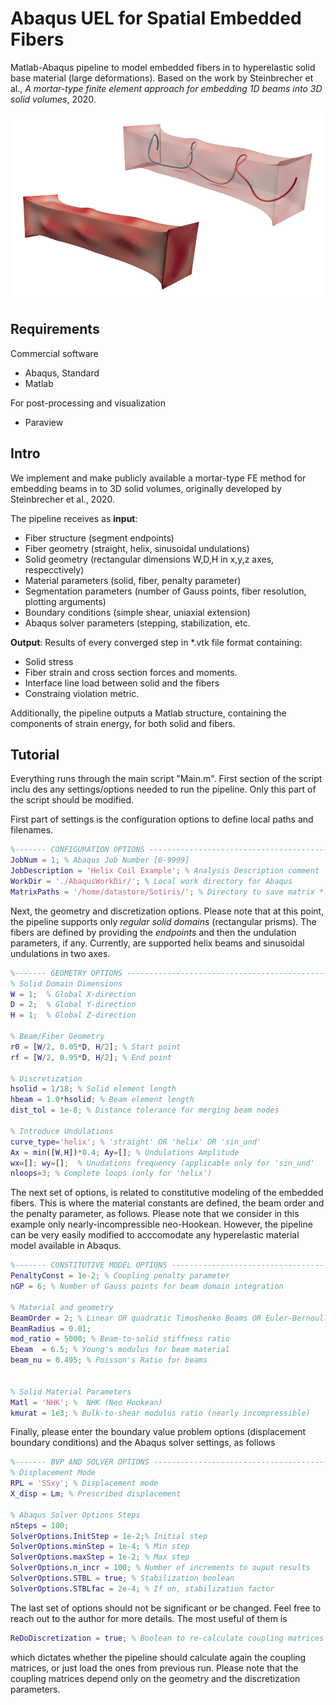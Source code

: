 # Abaqus UEL for Spatial Embedded Fibers

Matlab-Abaqus pipeline to model embedded fibers in to hyperelastic solid base material (large deformations). Based on the work by Steinbrecher et al., _A mortar-type finite element approach for embedding 1D beams into 3D solid volumes_, 2020.

![alt text](./Images/Demo.png)

## Requirements

Commercial software
* Abaqus, Standard 
* Matlab

For post-processing and visualization
* Paraview

## Intro

We implement and make publicly available a mortar-type FE method for embedding beams in to 3D solid volumes, originally developed by Steinbrecher et al., 2020. 

The pipeline receives as **input**:
* Fiber structure (segment endpoints)
* Fiber geometry (straight, helix, sinusoidal undulations)
* Solid geometry (rectangular dimensions W,D,H in x,y,z axes, respecctively)
* Material parameters (solid, fiber, penalty parameter)
* Segmentation parameters (number of Gauss points, fiber resolution, plotting arguments)
* Boundary conditions (simple shear, uniaxial extension)
* Abaqus solver parameters (stepping, stabilization, etc.

**Output**:
Results of every converged step in *.vtk file format containing:
* Solid stress
* Fiber strain and cross section forces and moments.
* Interface line load between solid and the fibers
* Constraing violation metric.

Additionally, the pipeline outputs a Matlab structure, containing the components of strain energy, for both solid and fibers.

## Tutorial

Everything runs through the main script "Main.m". First section of the script inclu
des any settings/options needed to run the pipeline.
Only this part of the script should be modified.

First part of settings is the configuration options to define local paths and filenames.

```matlab
%------- CONFIGURATION OPTIONS --------------------------------------------
JobNum = 1; % Abaqus Job Number [0-9999]
JobDescription = 'Helix Coil Example'; % Analysis Description comment
WorkDir = './AbaqusWorkDir/'; % Local work directory for Abaqus
MatrixPaths = '/home/datastore/Sotiris/'; % Directory to save matrix *.txt
```

Next, the geometry and discretization options. Please note that at this point, the pipeline supports only *regular solid domains* (rectangular prisms).
The fibers are defined by providing the *endpoints* and then the undulation parameters, if any. Currently, are supported helix beams and sinusoidal undulations in two axes.

```matlab
%------- GEOMETRY OPTIONS -------------------------------------------------
% Solid Domain Dimensions
W = 1;  % Global X-direction
D = 2;  % Global Y-direction
H = 1;  % Global Z-direction

% Beam/Fiber Geometry
r0 = [W/2, 0.05*D, H/2]; % Start point
rf = [W/2, 0.95*D, H/2]; % End point

% Discretization
hsolid = 1/18; % Solid element length
hbeam = 1.0*hsolid; % Beam element length
dist_tol = 1e-8; % Distance tolerance for merging beam nodes

% Introduce Undulations
curve_type='helix'; % 'straight' OR 'helix' OR 'sin_und'
Ax = min([W,H])*0.4; Ay=[]; % Undulations Amplitude
wx=[]; wy=[];  % Unudations frequency (applicable only for 'sin_und'
nloops=3; % Complete loops (only for 'helix')
```

The next set of options, is related to constitutive modeling of the embedded fibers. This is where the material constants are defined, the beam order and the penalty parameter, as follows.
Please note that we consider in this example only nearly-incompressible neo-Hookean. However, the pipeline can be very easily modified to acccomodate any hyperelastic material model available in Abaqus.

```matlab
%------- CONSTITUTIVE MODEL OPTIONS ---------------------------------------
PenaltyConst = 1e-2; % Coupling penalty parameter
nGP = 6; % Number of Gauss points for beam domain integration
 
% Material and geometry
BeamOrder = 2; % Linear OR quadratic Timoshenko Beams OR Euler-Bernoulli 
BeamRadius = 0.01;
mod_ratio = 5000; % Beam-to-solid stiffness ratio
Ebeam  = 6.5; % Young's modulus for beam material
beam_nu = 0.495; % Poisson's Ratio for beams


% Solid Material Parameters
Matl = 'NHK'; %  NHK (Neo Hookean) 
kmurat = 1e3; % Bulk-to-shear modulus ratio (nearly incompressible)
```

Finally, please enter the boundary value problem options (displacement boundary conditions) and the Abaqus solver settings, as follows

```matlab
%------- BVP AND SOLVER OPTIONS -------------------------------------------
% Displacement Mode
RPL = 'SSxy'; % Displacement mode
X_disp = Lm; % Prescribed displacement

% Abaqus Solver Options Steps
nSteps = 100;
SolverOptions.InitStep = 1e-2;% Initial step
SolverOptions.minStep = 1e-4; % Min step
SolverOptions.maxStep = 1e-2; % Max step
SolverOptions.n_incr = 100; % Number of increments to ouput results
SolverOptions.STBL = true; % Stabilization boolean
SolverOptions.STBLfac = 2e-4; % If on, stabilization factor
```

The last set of options should not be significant or be changed. Feel free to reach out to the author for more details. The most useful of them is
```matlab
ReDoDiscretization = true; % Boolean to re-calculate coupling matrices
```
which dictates whether the pipeline should calculate again the coupling matrices, or just load the ones from previous run. Please note that the coupling matrices depend only on the geometry and the discretization parameters.